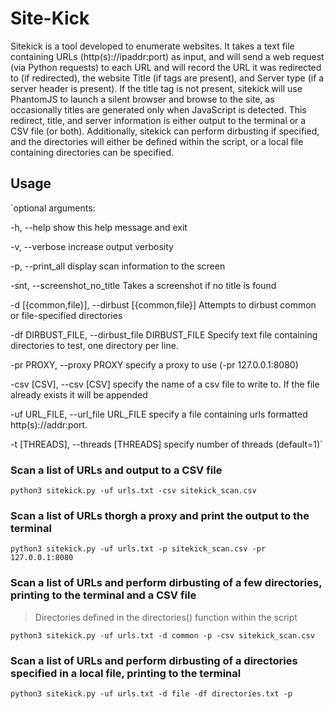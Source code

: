 # Site-Kick
Sitekick is a tool developed to enumerate websites. It takes a text file containing URLs (http(s)://ipaddr:port) as input, and will send a web request (via Python requests) to each URL and will record the URL it was redirected to (if redirected), the website Title (if <title></title> tags are present), and Server type (if a server header is present). If the title tag is not present, sitekick will use PhantomJS to launch a silent browser and browse to the site, as occasionally titles are generated only when JavaScript is detected. This redirect, title, and server information is either output to the terminal or a CSV file (or both). Additionally, sitekick can perform dirbusting if specified, and the directories will either be defined within the script, or a local file containing directories can be specified.

## Usage
`optional arguments:

  -h, --help            show this help message and exit
  
  -v, --verbose         increase output verbosity
  
  -p, --print_all       display scan information to the screen
  
  -snt, --screenshot_no_title       Takes a screenshot if no title is found
                        
  -d [{common,file}], --dirbust [{common,file}]       Attempts to dirbust common or file-specified directories
                        
  -df DIRBUST_FILE, --dirbust_file DIRBUST_FILE       Specify text file containing directories to test, one directory per line.
                        
  -pr PROXY, --proxy PROXY       specify a proxy to use (-pr 127.0.0.1:8080)
                        
  -csv [CSV], --csv [CSV]       specify the name of a csv file to write to. If the file already exists it will be appended
                        
  -uf URL_FILE, --url_file URL_FILE       specify a file containing urls formatted http(s)://addr:port.
                        
  -t [THREADS], --threads [THREADS]       specify number of threads (default=1)`
                        

### Scan a list of URLs and output to a CSV file
`python3 sitekick.py -uf urls.txt -csv sitekick_scan.csv`

### Scan a list of URLs thorgh a proxy and print the output to the terminal
`python3 sitekick.py -uf urls.txt -p sitekick_scan.csv -pr 127.0.0.1:8080`

### Scan a list of URLs and perform dirbusting of a few directories, printing to the terminal and a CSV file
> Directories defined in the directories() function within the script

`python3 sitekick.py -uf urls.txt -d common -p -csv sitekick_scan.csv`

### Scan a list of URLs and perform dirbusting of a directories specified in a local file, printing to the terminal
`python3 sitekick.py -uf urls.txt -d file -df directories.txt -p`
